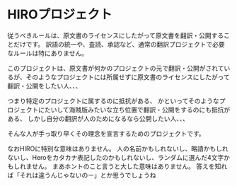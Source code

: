 # HIROプロジェクト
従うべきルールは、原文書のライセンスにしたがって原文書を翻訳・公開することだけです。
訳語の統一や、査読、承認など、通常の翻訳プロジェクトで必要なルールは特にありません。

このプロジェクトは、原文書が何かのプロジェクトの元で翻訳・公開がされているが、そのようなプロジェクトには所属せずに原文書のライセンスにしたがって翻訳・公開をしたい人、、、

つまり特定のプロジェクトに属するのに抵抗がある、
かといってそのようなプロジェクトにたいして海賊版みたいな立ち位置で翻訳・公開をするのにも抵抗がある、
しかし自分の翻訳が人のためになるなら公開したい人、、、

そんな人が手っ取り早くその理念を宣言するためのプロジェクトです。

なおHIROに特別な意味はありません。
人の名前かもしれないし、略語かもしれないし、Heroをカタカナ表記したのかもしれないし、ランダムに選んだ4文字かもしれません。
まあホントのこと言うと大した意味はありません。
答えを知れば「それは違うんじゃないのー」とか思うでしょうね
